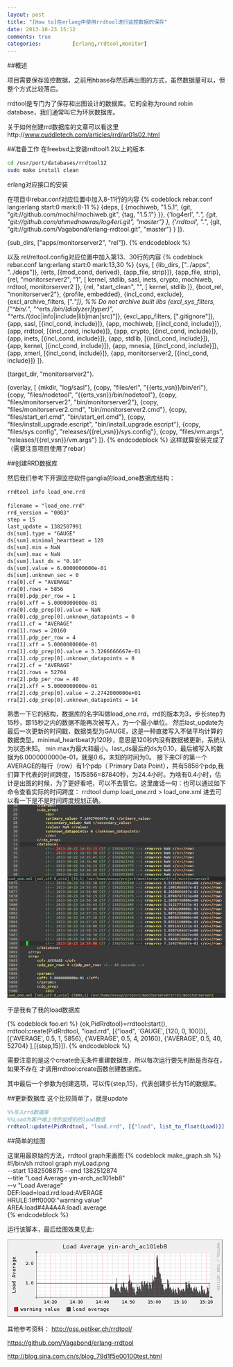 ```yaml
---
layout: post
title: "[How to]在erlang中使用rrdtool进行监控数据的保存"
date: 2013-10-23 15:12
comments: true
categories:          [erlang,rrdtool,monitor]
---
```



##概述

项目需要保存监控数据，之前用hbase存然后再出图的方式，虽然数据量可以，但整个方式比较落后。

rrdtool是专门为了保存和出图设计的数据库。它的全称为round robin database，我们通常叫它为环状数据库。


关于如何创建rrd数据库的文章可以看这里http://www.cuddletech.com/articles/rrd/ar01s02.html


##准备工作
在freebsd上安装rrdtool1.2以上的版本
<!-- more -->
```bash
cd /usr/port/databases/rrdtool12
sudo make install clean
```
erlang对应接口的安装

在项目中rebar.conf对应位置中加入8-11行的内容
{% codeblock rebar.conf lang:erlang start:0 mark:8-11 %}
{deps, [
    {mochiweb, "1.5.1",
        {git, "git://github.com/mochi/mochiweb.git",
            {tag, "1.5.1"} }},
        {'log4erl', ".*",
            {git, "git://github.com/ahmednawras/log4erl.git",
                "master"} },
        {'rrdtool', ".*",
            {git, "git://github.com/Vagabond/erlang-rrdtool.git",
                "master"} }
    ]}.

{sub_dirs, ["apps/monitorserver2", "rel"]}.
{% endcodeblock %}

以及
rel/reltool.config对应位置中加入第13、30行的内容
{% codeblock rebar.conf lang:erlang start:0 mark:13,30 %}
{sys, [
       {lib_dirs, ["../apps", "../deps"]},
       {erts, [{mod_cond, derived}, {app_file, strip}]},
       {app_file, strip},
       {rel, "monitorserver2", "1",
        [
         kernel,
         stdlib,
         sasl,
         inets,
         crypto,
         mochiweb,
         rrdtool,
         monitorserver2
        ]},
       {rel, "start_clean", "",
        [
         kernel,
         stdlib
        ]},
       {boot_rel, "monitorserver2"},
       {profile, embedded},
       {incl_cond, exclude},
       {excl_archive_filters, [".*"]}, %% Do not archive built libs
       {excl_sys_filters, ["^bin/.*", "^erts.*/bin/(dialyzer|typer)",
                           "^erts.*/(doc|info|include|lib|man|src)"]},
       {excl_app_filters, ["\.gitignore"]},
       {app, sasl,   [{incl_cond, include}]},
       {app, mochiweb,   [{incl_cond, include}]},
       {app, rrdtool,   [{incl_cond, include}]},
       {app, crypto,   [{incl_cond, include}]},
       {app, inets,   [{incl_cond, include}]},
       {app, stdlib, [{incl_cond, include}]},
       {app, kernel, [{incl_cond, include}]},
       {app, mnesia, [{incl_cond, include}]},
       {app, xmerl, [{incl_cond, include}]},
       {app, monitorserver2, [{incl_cond, include}]}
      ]}.

{target_dir, "monitorserver2"}.

{overlay, [
           {mkdir, "log/sasl"},
           {copy, "files/erl", "\{\{erts_vsn\}\}/bin/erl"},
           {copy, "files/nodetool", "\{\{erts_vsn\}\}/bin/nodetool"},
           {copy, "files/monitorserver2", "bin/monitorserver2"},
           {copy, "files/monitorserver2.cmd", "bin/monitorserver2.cmd"},
           {copy, "files/start_erl.cmd", "bin/start_erl.cmd"},
           {copy, "files/install_upgrade.escript", "bin/install_upgrade.escript"},
           {copy, "files/sys.config", "releases/\{\{rel_vsn\}\}/sys.config"},
           {copy, "files/vm.args", "releases/\{\{rel_vsn\}\}/vm.args"}
          ]}.
{% endcodeblock %}
这样就算安装完成了（需要注意项目使用了rebar）


##创建RRD数据库

然后我们参考下开源监控软件ganglia的load_one数据库结构：


```
rrdtool info load_one.rrd

filename = "load_one.rrd"
rrd_version = "0003"
step = 15
last_update = 1382507991
ds[sum].type = "GAUGE"
ds[sum].minimal_heartbeat = 120
ds[sum].min = NaN
ds[sum].max = NaN
ds[sum].last_ds = "0.10"
ds[sum].value = 6.0000000000e-01
ds[sum].unknown_sec = 0
rra[0].cf = "AVERAGE"
rra[0].rows = 5856
rra[0].pdp_per_row = 1
rra[0].xff = 5.0000000000e-01
rra[0].cdp_prep[0].value = NaN
rra[0].cdp_prep[0].unknown_datapoints = 0
rra[1].cf = "AVERAGE"
rra[1].rows = 20160
rra[1].pdp_per_row = 4
rra[1].xff = 5.0000000000e-01
rra[1].cdp_prep[0].value = 3.3266666667e-01
rra[1].cdp_prep[0].unknown_datapoints = 0
rra[2].cf = "AVERAGE"
rra[2].rows = 52704
rra[2].pdp_per_row = 40
rra[2].xff = 5.0000000000e-01
rra[2].cdp_prep[0].value = 2.2742000000e+01
rra[2].cdp_prep[0].unknown_datapoints = 14
```

熟悉一下它的结构，数据库的名字叫做load_one.rrd，rrd的版本为3，步长step为15秒，即15秒之内的数据不能再次被写入，为一个最小单位。
然后last_update为最后一次更新的时间戳，数据类型为GAUGE，这是一种直接写入不做平均计算的数据类型。minimal_heartbeat为120秒，意思是120秒内没有数据被更新，系统认为状态未知。
min max为最大和最小。last_ds最后的ds为0.10，最后被写入的数据为6.0000000000e-01，就是0.6，未知的时间为0。
接下来CF的第一个AVERAGE的每行（row）有1个pdp（ Primary Data Point），共有5856个pdp,我们算下代表的时间跨度，15*1*5856=87840秒，为24.4小时。为啥有0.4小时，估计是出图的时候，为了更好看吧，可以不去管它。这里废话一句：也可以通过如下命令查看实际的时间跨度：
rrdtool dump load_one.rrd > load_one.xml
进去可以看一下是不是时间跨度规划正确。
![Alt text](/images/evoup/rrdtool_dump.png)

于是我有了我的load数据库

{% codeblock  foo.erl %}
{ok,PidRrdtool}=rrdtool:start(),
rrdtool:create(PidRrdtool, "load.rrd", [{"load", 'GAUGE', [120, 0, 100]}],
    [{'AVERAGE', 0.5, 1, 5856}, {'AVERAGE', 0.5, 4, 20160}, {'AVERAGE', 0.5, 40, 52704}
    ],[{step,15}]).
{% endcodeblock %}

 需要注意的是这个create会无条件重建数据库，所以每次运行要先判断是否存在，如果不存在
 才调用rrdtool:create函数创建数据库。
 
 其中最后一个参数为创建选项，可以传{step,15}，代表创建步长为15的数据库。
 
 
##更新数据库
这个比较简单了，就是update
```erlang
%%写入rrd数据库
%%Load为客户端上传的监控到的load数值
rrdtool:update(PidRrdtool, "load.rrd", [{"load", list_to_float(Load)}], now()).
```

##简单的绘图

这里用最原始的方法，rrdtool graph来画图
{% codeblock  make_graph.sh %}
#!/bin/sh
rrdtool graph  myLoad.png                    \
      --start 1382508875 --end 1382512874         \
      --title "Load Average yin-arch_ac101eb8"   \
      --v "Load Average"                          \
      DEF:load=load.rrd:load:AVERAGE              \
      HRULE:1#ff0000:"warning value"             \
      AREA:load#4A4A4A:load\ average\
{% endcodeblock %}

运行该脚本，最后绘图效果见此:

![Alt text](/images/evoup/rrdtool_load_graph.png)
 
 
 
 
其他参考资料：
http://oss.oetiker.ch/rrdtool/

https://github.com/Vagabond/erlang-rrdtool

http://blog.sina.com.cn/s/blog_79d1f5e00100test.html

